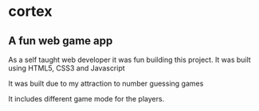 # cortex

## A fun web game app
  
As a self taught web developer it was fun building this project. It was built using HTML5, CSS3 and Javascript
  
It was built due to my attraction to number guessing games
 
It includes different game mode for the players.
